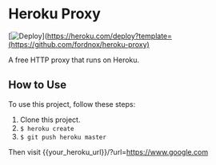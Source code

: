 # Heroku Proxy

[![Deploy](https://www.herokucdn.com/deploy/button.svg)](https://heroku.com/deploy?template=(https://github.com/fordnox/heroku-proxy)

A free HTTP proxy that runs on Heroku.

## How to Use

To use this project, follow these steps:

1. Clone this project.
2. `$ heroku create`
3. `$ git push heroku master`

Then visit {{your_heroku_url}}/?url=https://www.google.com
